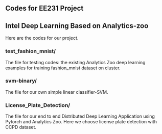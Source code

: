 ## Codes for EE231 Project

## Intel Deep Learning Based on Analytics-zoo 
Here are the codes for our project.
###  test_fashion_mnist/
The file for testing codes: the existing Analytics Zoo deep learning examples for training fashion_mnist dataset on cluster.
### svm-binary/
The file for our own simple linear classifier-SVM.
### License_Plate_Detection/
The file for our end to end Distributed Deep Learning Application using 
Pytorch and Analytics Zoo. Here we choose license plate detection with CCPD dataset. 

